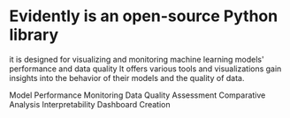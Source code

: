 # Evidently is an open-source Python library

it is designed for visualizing and monitoring machine learning models' performance and data quality
 It offers various tools and visualizations
 gain insights into the behavior of their models and the quality of data.

 Model Performance Monitoring
 Data Quality Assessment
 Comparative Analysis
 Interpretability
 Dashboard Creation

<!---
Venkateshgundu2105/Venkateshgundu2105 is a ✨ special ✨ repository because its `README.md` (this file) appears on your GitHub profile.
You can click the Preview link to take a look at your changes.
--->
